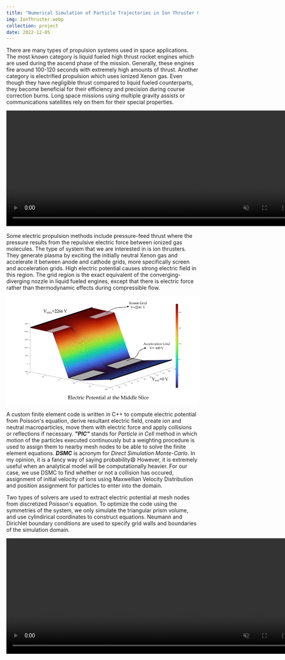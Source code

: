 ```yaml
---
title: "Numerical Simulation of Particle Trajectories in Ion Thruster Grid Region Plasma using a PIC-DSMC Code"
img: IonThruster.webp
collection: project
date: 2022-12-05
---
```


There are many types of propulsion systems used in space applications. The most known category is liquid fueled high thrust rocket engines which are used during the ascend phase of the mission. Generally, these engines fire around 100-120 seconds with extremely high amounts of thrust. Another category is electrified propulsion which uses ionized Xenon gas. Even though they have negligible thrust compared to liquid fueled counterparts, they become beneficial for their efficiency and precision during course correction burns. Long space missions using multiple gravity assists or communications satellites rely on them for their special properties.

<video width="750" height="303" autoplay loop muted>
  <source src="/videos/FlowSimulationWithoutReflection.mp4" type="video/mp4">
Your browser does not support the video tag.
</video>

Some electric propulsion methods include pressure-feed thrust where the pressure results from the repulsive electric force between ionized gas molecules. The type of system that we are interested in is ion thrusters. They generate plasma by exciting the initially neutral Xenon gas and accelerate it between anode and cathode grids, more specifically screen and acceleration grids. High electric potential causes strong electric field in this region. The grid region is the exact equivalent of the converging-diverging nozzle in liquid fueled engines, except that there is electric force rather than thermodynamic effects during compressible flow.

<img src="/images/electricPotential.png" alt="Electric Potential" style="resolution=150dpi;"/>

A custom finite element code is written in C++ to compute electric potential from Poisson's equation, derive resultant electric field, create ion and neutral macroparticles, move them with electric force and apply collisions or reflections if necessary. ***"PIC"*** stands for *Particle in Cell* method in which motion of the particles executed continuously but a weighting procedure is used to assign them to nearby mesh nodes to be able to solve the finite element equations. ***DSMC*** is acronym for *Direct Simulation Monte-Carlo*. In my opinion, it is a fancy way of saying probability:smile: However, it is extremely useful when an analytical model will be computationally heavier. For our case, we use DSMC to find whether or not a collision has occured, assignment of initial velocity of ions using Maxwellian Velocity Distribution and position assignment for particles to enter into the domain.

Two types of solvers are used to extract electric potential at mesh nodes from discretized Poisson's equation. To optimize the code using the symmetries of the system, we only simulate the triangular prism volume, and use cylindirical coordinates to construct equations. Neumann and Dirichlet boundary conditions are used to specify grid walls and boundaries of the simulation domain.

<video width="750" height="303" autoplay loop muted>
  <source src="/videos/FlowSimulationWithReflection.mp4" type="video/mp4">
Your browser does not support the video tag.
</video>